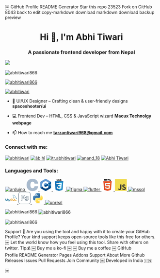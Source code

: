 ￼
GitHub Profile README Generator
Star this repo
23523
Fork on GitHub
8043
back to edit
copy-markdown
download markdown
download backup
preview
<h1 align="center">Hi 👋, I'm Abhi Tiwari</h1>
<h3 align="center">A passionate frontend developer from Nepal</h3>
<img align =“right”alt=“coding” width=“400” src="https://www.bing.com/ck/a?!&&p=c9f2c292490eb38a70b45f25058fec8b5fcd28be9fdb4e0a8d9e107d12e8beb4JmltdHM9MTc1OTUzNjAwMA&ptn=3&ver=2&hsh=4&fclid=33cd1972-bc5e-6473-3d55-0c8abdc565bf&u=a1L2ltYWdlcy9zZWFyY2g_cT1hbmltYXRlZCtjb2RpbmcrZ2lmcytmcmVlJmlkPUU5ODA4RDEwRjc4QTE4MDY4QTdDRTM5MTMyRjM1NjIxNUE0RTBFMDkmRk9STT1JQUNGSVI&ntb=1">


<p align="left"> <img src="https://komarev.com/ghpvc/?username=abhitiwari866&label=Profile%20views&color=0e75b6&style=flat" alt="abhitiwari866" /> </p>

<p align="left"> <a href="https://github.com/ryo-ma/github-profile-trophy"><img src="https://github-profile-trophy.vercel.app/?username=abhitiwari866" alt="abhitiwari866" /></a> </p>

<p align="left"> <a href="https://twitter.com/abhitiwari" target="blank"><img src="https://img.shields.io/twitter/follow/abhitiwari?logo=twitter&style=for-the-badge" alt="abhitiwari" /></a> </p>

- 🎨 UI/UX Designer – Crafting clean & user-friendly designs **spaceshooter/ui**

- 💻 Frontend Dev – HTML, CSS & JavaScript wizard **Macux Technolgy webpage**

- 📫 How to reach me **tarzantiwari968@gmail.com**

<h3 align="left">Connect with me:</h3>
<p align="left">
<a href="https://twitter.com/abhitiwari" target="blank"><img align="center" src="https://raw.githubusercontent.com/rahuldkjain/github-profile-readme-generator/master/src/images/icons/Social/twitter.svg" alt="abhitiwari" height="30" width="40" /></a>
<a href="https://fb.com/ãb hî" target="blank"><img align="center" src="https://raw.githubusercontent.com/rahuldkjain/github-profile-readme-generator/master/src/images/icons/Social/facebook.svg" alt="ãb hî" height="30" width="40" /></a>
<a href="https://instagram.com/itr.abhitiwari" target="blank"><img align="center" src="https://raw.githubusercontent.com/rahuldkjain/github-profile-readme-generator/master/src/images/icons/Social/instagram.svg" alt="itr.abhitiwari" height="30" width="40" /></a>
<a href="https://www.youtube.com/c/anand_18" target="blank"><img align="center" src="https://raw.githubusercontent.com/rahuldkjain/github-profile-readme-generator/master/src/images/icons/Social/youtube.svg" alt="anand_18" height="30" width="40" /></a>
<a href="https://discord.gg/Abhi Tiwari" target="blank"><img align="center" src="https://raw.githubusercontent.com/rahuldkjain/github-profile-readme-generator/master/src/images/icons/Social/discord.svg" alt="Abhi Tiwari" height="30" width="40" /></a>
</p>

<h3 align="left">Languages and Tools:</h3>
<p align="left"> <a href="https://www.arduino.cc/" target="_blank" rel="noreferrer"> <img src="https://cdn.worldvectorlogo.com/logos/arduino-1.svg" alt="arduino" width="40" height="40"/> </a> <a href="https://www.cprogramming.com/" target="_blank" rel="noreferrer"> <img src="https://raw.githubusercontent.com/devicons/devicon/master/icons/c/c-original.svg" alt="c" width="40" height="40"/> </a> <a href="https://www.w3schools.com/cpp/" target="_blank" rel="noreferrer"> <img src="https://raw.githubusercontent.com/devicons/devicon/master/icons/cplusplus/cplusplus-original.svg" alt="cplusplus" width="40" height="40"/> </a> <a href="https://www.w3schools.com/css/" target="_blank" rel="noreferrer"> <img src="https://raw.githubusercontent.com/devicons/devicon/master/icons/css3/css3-original-wordmark.svg" alt="css3" width="40" height="40"/> </a> <a href="https://www.figma.com/" target="_blank" rel="noreferrer"> <img src="https://www.vectorlogo.zone/logos/figma/figma-icon.svg" alt="figma" width="40" height="40"/> </a> <a href="https://flutter.dev" target="_blank" rel="noreferrer"> <img src="https://www.vectorlogo.zone/logos/flutterio/flutterio-icon.svg" alt="flutter" width="40" height="40"/> </a> <a href="https://www.w3.org/html/" target="_blank" rel="noreferrer"> <img src="https://raw.githubusercontent.com/devicons/devicon/master/icons/html5/html5-original-wordmark.svg" alt="html5" width="40" height="40"/> </a> <a href="https://developer.mozilla.org/en-US/docs/Web/JavaScript" target="_blank" rel="noreferrer"> <img src="https://raw.githubusercontent.com/devicons/devicon/master/icons/javascript/javascript-original.svg" alt="javascript" width="40" height="40"/> </a> <a href="https://www.microsoft.com/en-us/sql-server" target="_blank" rel="noreferrer"> <img src="https://www.svgrepo.com/show/303229/microsoft-sql-server-logo.svg" alt="mssql" width="40" height="40"/> </a> <a href="https://www.mysql.com/" target="_blank" rel="noreferrer"> <img src="https://raw.githubusercontent.com/devicons/devicon/master/icons/mysql/mysql-original-wordmark.svg" alt="mysql" width="40" height="40"/> </a> <a href="https://www.photoshop.com/en" target="_blank" rel="noreferrer"> <img src="https://raw.githubusercontent.com/devicons/devicon/master/icons/photoshop/photoshop-line.svg" alt="photoshop" width="40" height="40"/> </a> <a href="https://www.python.org" target="_blank" rel="noreferrer"> <img src="https://raw.githubusercontent.com/devicons/devicon/master/icons/python/python-original.svg" alt="python" width="40" height="40"/> </a> <a href="https://unrealengine.com/" target="_blank" rel="noreferrer"> <img src="https://raw.githubusercontent.com/kenangundogan/fontisto/036b7eca71aab1bef8e6a0518f7329f13ed62f6b/icons/svg/brand/unreal-engine.svg" alt="unreal" width="40" height="40"/> </a> </p>

<p><img align="left" src="https://github-readme-stats.vercel.app/api/top-langs?username=abhitiwari866&show_icons=true&locale=en&layout=compact" alt="abhitiwari866" /></p>

<p>&nbsp;<img align="center" src="https://github-readme-stats.vercel.app/api?username=abhitiwari866&show_icons=true&locale=en" alt="abhitiwari866" /></p>

<p><img align="center" src="https://github-readme-streak-stats.herokuapp.com/?user=abhitiwari866&" alt="abhitiwari866" /></p>

Support 🙏
Are you using the tool and happy with it to create your GitHub Profile?
Your kind support keeps open-source tools like this free for others.
￼
Let the world know how you feel using this tool. Share with others on twitter.
Tip💰
￼
Buy me a ko-fi
￼
￼
Buy me a coffee
￼
GitHub Profile README Generator
Pages
Addons
Support
About
More
Github
Releases
Issues
Pull Requests
Join Community
￼
Developed in India 🇮🇳


￼
